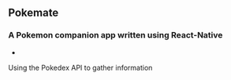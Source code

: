 ## Pokemate
### A Pokemon companion app written using React-Native
-
Using the Pokedex API to gather information
